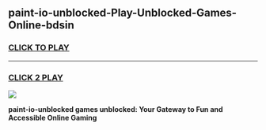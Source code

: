 
## paint-io-unblocked-Play-Unblocked-Games-Online-bdsin
<h3>
<a href="https://premium76.site?title=paint-io-unblocked&ref=25A">CLICK TO PLAY</a></h3>
<hr>

<h3>
<a href="https://premium76.site?title=paint-io-unblocked&ref=25A">CLICK 2 PLAY</a>
  
</h3>

<a href="https://premium76.site?title=paint-io-unblocked&ref=25A"><img src="https://clearcache.store/games.png"></a>


**paint-io-unblocked games unblocked: Your Gateway to Fun and Accessible Online Gaming**

